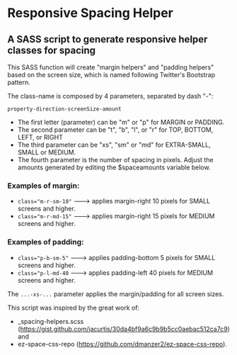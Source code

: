 # Responsive Spacing Helper
## A SASS script to generate responsive helper classes for spacing

This SASS function will create "margin helpers" and "padding helpers" based on the screen size, which is named following Twitter's Bootstrap pattern.

The class-name is composed by 4 parameters, separated by dash "-":

`property-direction-screenSize-amount`

- The first letter (parameter) can be "m" or "p" for MARGIN or PADDING.
- The second parameter can be "t", "b", "l", or "r" for TOP, BOTTOM, LEFT, or RIGHT
- The third parameter can be "xs", "sm" or "md" for EXTRA-SMALL, SMALL or MEDIUM.
- The fourth parameter is the number of spacing in pixels. Adjust the amounts generated by editing the $spaceamounts variable below.

### Examples of margin:
- `class="m-r-sm-10"`   ---> applies margin-right 10 pixels for SMALL screens and higher.
- `class="m-r-md-15"`   ---> applies margin-right 15 pixels for MEDIUM screens and higher.

### Examples of padding:
- `class="p-b-sm-5"`    ---> applies padding-bottom 5 pixels for SMALL screens and higher.
- `class="p-l-md-40`    ---> applies padding-left 40 pixels for MEDIUM screens and higher.

The `...-xs-...` parameter applies the margin/padding for all screen sizes.

This script was inspired by the great work of: 
- _spacing-helpers.scss (https://gist.github.com/jacurtis/30da4bf9a6c9b9b5cc0aebac512ca7c9) and 
- ez-space-css-repo (https://github.com/dmanzer2/ez-space-css-repo).
